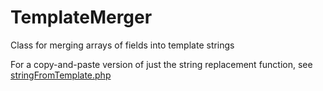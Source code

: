 TemplateMerger
==============

Class for merging arrays of fields into template strings

For a copy-and-paste version of just the string replacement function, see [stringFromTemplate.php](https://gist.github.com/pjdietz/4674235#file-stringfromtemplate-php)
